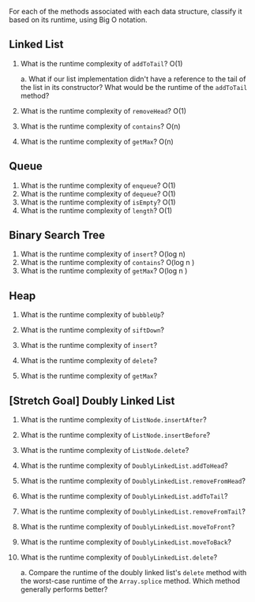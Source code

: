 For each of the methods associated with each data structure, classify it based on its runtime, using Big O notation.

## Linked List

1. What is the runtime complexity of `addToTail`?
O(1)
  
    a. What if our list implementation didn't have a reference to the tail of the list in its constructor? What would be the runtime of the `addToTail` method?

2. What is the runtime complexity of `removeHead`?
O(1)
3. What is the runtime complexity of `contains`?
O(n)
4. What is the runtime complexity of `getMax`?
O(n)
## Queue

1. What is the runtime complexity of `enqueue`?
O(1)
2. What is the runtime complexity of `dequeue`?
O(1)
3. What is the runtime complexity of `isEmpty`?
O(1)
4. What is the runtime complexity of `length`?
O(1)
## Binary Search Tree

1. What is the runtime complexity of `insert`? 
O(log n)
2. What is the runtime complexity of `contains`?
O(log n )
3. What is the runtime complexity of `getMax`? 
O(log n )

## Heap

1. What is the runtime complexity of `bubbleUp`?

2. What is the runtime complexity of `siftDown`?

3. What is the runtime complexity of `insert`?

4. What is the runtime complexity of `delete`?

5. What is the runtime complexity of `getMax`?

## [Stretch Goal] Doubly Linked List

1. What is the runtime complexity of `ListNode.insertAfter`?

2. What is the runtime complexity of `ListNode.insertBefore`?

3. What is the runtime complexity of `ListNode.delete`?

4. What is the runtime complexity of `DoublyLinkedList.addToHead`?

5. What is the runtime complexity of `DoublyLinkedList.removeFromHead`?

6. What is the runtime complexity of `DoublyLinkedList.addToTail`?

7. What is the runtime complexity of `DoublyLinkedList.removeFromTail`?

8. What is the runtime complexity of `DoublyLinkedList.moveToFront`?

9. What is the runtime complexity of `DoublyLinkedList.moveToBack`?

10. What is the runtime complexity of `DoublyLinkedList.delete`?

    a. Compare the runtime of the doubly linked list's `delete` method with the worst-case runtime of the `Array.splice` method. Which method generally performs better?